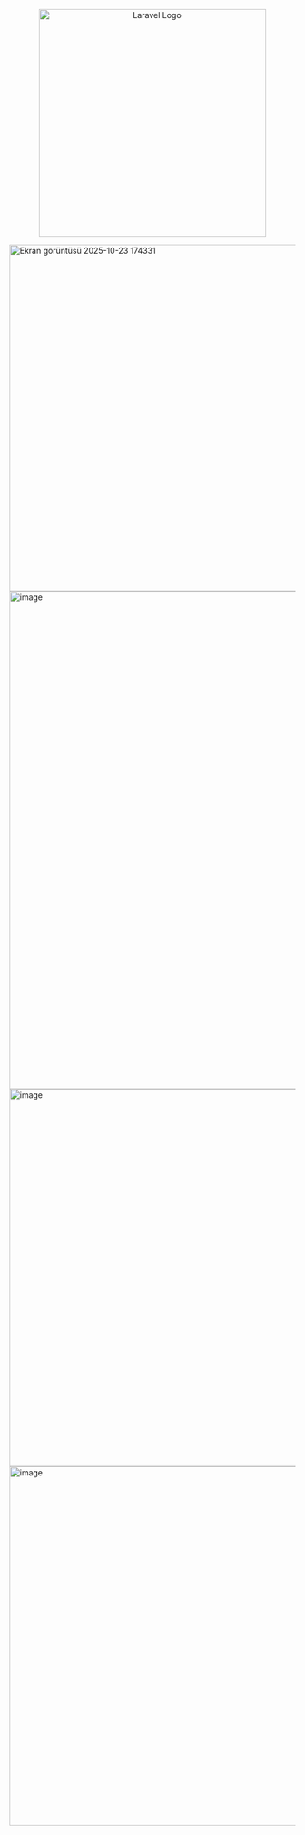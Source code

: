 <p align="center"><a href="https://laravel.com" target="_blank"><img src="https://raw.githubusercontent.com/laravel/art/master/logo-lockup/5%20SVG/2%20CMYK/1%20Full%20Color/laravel-logolockup-cmyk-red.svg" width="400" alt="Laravel Logo"></a></p>
<img width="1107" height="609" alt="Ekran görüntüsü 2025-10-23 174331" src="https://github.com/user-attachments/assets/fd8ca55a-5284-45fb-8889-9e554cdd35a4" />
<img width="1903" height="875" alt="image" src="https://github.com/user-attachments/assets/76bd2ab2-0d3a-4717-9334-9b61f2aad73e" />
<img width="1514" height="664" alt="image" src="https://github.com/user-attachments/assets/7d2d9ec0-9840-402b-b66a-d048650ba892" />
<img width="1226" height="631" alt="image" src="https://github.com/user-attachments/assets/b33f6e41-398f-46e6-ae3e-cc624a3d1f48" />
